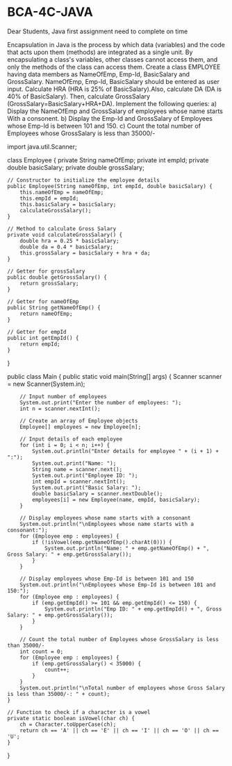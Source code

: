 # BCA-4C-JAVA
Dear Students, Java first assignment need to complete on time

Encapsulation in Java is the process by which data (variables) and the code that acts upon them (methods) are integrated as a single unit. By encapsulating a class's variables, other classes cannot access them, and only the methods of the class can access them. 
Create a class EMPLOYEE having data members as NameOfEmp, Emp-Id, BasicSalary and GrossSalary. NameOfEmp, Emp-Id, BasicSalary should be entered as user input. Calculate HRA (HRA is 25% of BasicSalary).Also, calculate DA (DA is 40% of BasicSalary). Then, calculate GrossSalary (GrossSalary=BasicSalary+HRA+DA). 
Implement the following queries: 
a) Display the NameOfEmp and GrossSalary of employees whose name starts With a consonent.
b) Display the Emp-Id and GrossSalary of Employees whose Emp-Id is between 101 and 150.
c) Count the total number of Employees whose GrossSalary is less than 35000/-

import java.util.Scanner;

class Employee {
    private String nameOfEmp;
    private int empId;
    private double basicSalary;
    private double grossSalary;

    // Constructor to initialize the employee details
    public Employee(String nameOfEmp, int empId, double basicSalary) {
        this.nameOfEmp = nameOfEmp;
        this.empId = empId;
        this.basicSalary = basicSalary;
        calculateGrossSalary();
    }

    // Method to calculate Gross Salary
    private void calculateGrossSalary() {
        double hra = 0.25 * basicSalary;
        double da = 0.4 * basicSalary;
        this.grossSalary = basicSalary + hra + da;
    }

    // Getter for grossSalary
    public double getGrossSalary() {
        return grossSalary;
    }

    // Getter for nameOfEmp
    public String getNameOfEmp() {
        return nameOfEmp;
    }

    // Getter for empId
    public int getEmpId() {
        return empId;
    }
}

public class Main {
    public static void main(String[] args) {
        Scanner scanner = new Scanner(System.in);

        // Input number of employees
        System.out.print("Enter the number of employees: ");
        int n = scanner.nextInt();

        // Create an array of Employee objects
        Employee[] employees = new Employee[n];

        // Input details of each employee
        for (int i = 0; i < n; i++) {
            System.out.println("Enter details for employee " + (i + 1) + ":");
            System.out.print("Name: ");
            String name = scanner.next();
            System.out.print("Employee ID: ");
            int empId = scanner.nextInt();
            System.out.print("Basic Salary: ");
            double basicSalary = scanner.nextDouble();
            employees[i] = new Employee(name, empId, basicSalary);
        }

        // Display employees whose name starts with a consonant
        System.out.println("\nEmployees whose name starts with a consonant:");
        for (Employee emp : employees) {
            if (!isVowel(emp.getNameOfEmp().charAt(0))) {
                System.out.println("Name: " + emp.getNameOfEmp() + ", Gross Salary: " + emp.getGrossSalary());
            }
        }

        // Display employees whose Emp-Id is between 101 and 150
        System.out.println("\nEmployees whose Emp-Id is between 101 and 150:");
        for (Employee emp : employees) {
            if (emp.getEmpId() >= 101 && emp.getEmpId() <= 150) {
                System.out.println("Emp ID: " + emp.getEmpId() + ", Gross Salary: " + emp.getGrossSalary());
            }
        }

        // Count the total number of Employees whose GrossSalary is less than 35000/-
        int count = 0;
        for (Employee emp : employees) {
            if (emp.getGrossSalary() < 35000) {
                count++;
            }
        }
        System.out.println("\nTotal number of employees whose Gross Salary is less than 35000/-: " + count);
    }

    // Function to check if a character is a vowel
    private static boolean isVowel(char ch) {
        ch = Character.toUpperCase(ch);
        return ch == 'A' || ch == 'E' || ch == 'I' || ch == 'O' || ch == 'U';
    }
}

